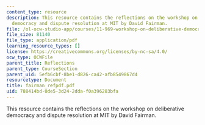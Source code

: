 ```yaml
---
content_type: resource
description: This resource contains the reflections on the workshop on deliberative
  democracy and dispute resolution at MIT by David Fairman.
file: /ol-ocw-studio-app/courses/11-969-workshop-on-deliberative-democracy-and-dispute-resolution-summer-2005/788414bd0de53d242ddaf0a396283bfa_fairman_refpdf.pdf
file_size: 81140
file_type: application/pdf
learning_resource_types: []
license: https://creativecommons.org/licenses/by-nc-sa/4.0/
ocw_type: OCWFile
parent_title: Reflections
parent_type: CourseSection
parent_uid: 5efb6cbf-8be1-d826-ca42-afb8549867d4
resourcetype: Document
title: fairman_refpdf.pdf
uid: 788414bd-0de5-3d24-2dda-f0a396283bfa
---
```

This resource contains the reflections on the workshop on deliberative democracy and dispute resolution at MIT by David Fairman.